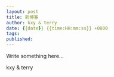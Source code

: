 ```yaml
---
layout: post
title: 新博客
author: kxy & terry
date: {{date}} {{time:HH:mm:ss}} +0800
tags: 
published: 
---
```


Write something here...

kxy & terry

